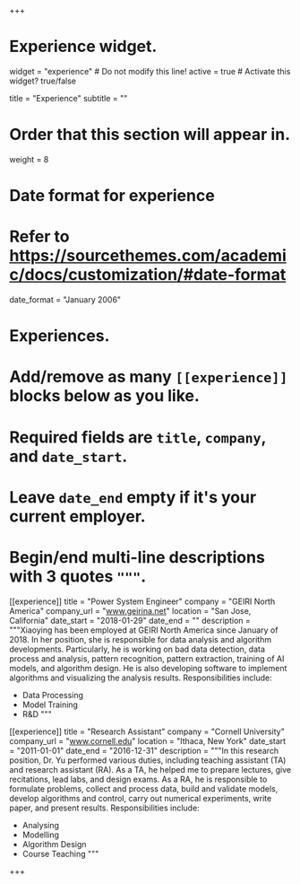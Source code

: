 +++
# Experience widget.
widget = "experience"  # Do not modify this line!
active = true  # Activate this widget? true/false

title = "Experience"
subtitle = ""

# Order that this section will appear in.
weight = 8

# Date format for experience
#   Refer to https://sourcethemes.com/academic/docs/customization/#date-format
date_format = "January 2006"

# Experiences.
#   Add/remove as many `[[experience]]` blocks below as you like.
#   Required fields are `title`, `company`, and `date_start`.
#   Leave `date_end` empty if it's your current employer.
#   Begin/end multi-line descriptions with 3 quotes `"""`.
[[experience]]
  title = "Power System Engineer"
  company = "GEIRI North America"
  company_url = "www.geirina.net"
  location = "San Jose, California"
  date_start = "2018-01-29"
  date_end = ""
  description = """Xiaoying has been employed at GEIRI North America since January of 2018. In her position, she is responsible for data analysis and algorithm developments. Particularly, he is working on bad data detection, data process and analysis, pattern recognition, pattern extraction, training of AI models, and algorithm design. He is also developing software to implement algorithms and visualizing the analysis results. 
  Responsibilities include: 
  
  * Data Processing
  * Model Training
  * R&D
  """

[[experience]]
  title = "Research Assistant"
  company = "Cornell University"
  company_url = "www.cornell.edu"
  location = "Ithaca, New York"
  date_start = "2011-01-01"
  date_end = "2016-12-31"
  description = """In this research position, Dr. Yu performed various duties, including teaching assistant (TA) and research assistant (RA). As a TA, he helped me to prepare lectures, give recitations, lead labs, and design exams. As a RA, he is responsible to formulate problems, collect and process data, build and validate models, develop algorithms and control, carry out numerical experiments, write paper, and present results. 
  Responsibilities include: 

  * Analysing
  * Modelling
  * Algorithm Design
  * Course Teaching
  """
  
+++
